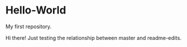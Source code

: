 # Hello-World
My first repository.

Hi there! Just testing the relationship between master and readme-edits.

